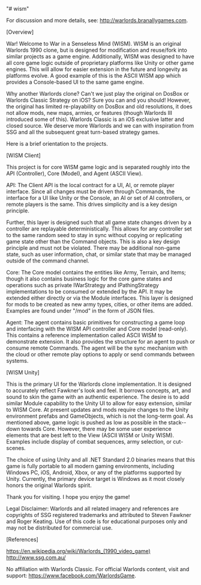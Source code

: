 "# wism" 

For discussion and more details, see: http://warlords.branallygames.com.

[Overview]

War! Welcome to War in a Senseless Mind (WISM). WISM is an original Warlords 1990 clone, but is designed for modification and reuse/fork into similar projects as a game engine. Additionally, WISM was designed to have all core game logic outside of proprietary platforms like Unity or other game engines. This will allow for easier extension in the future and longevity as platforms evolve. A good example of this is the ASCII WISM app which provides a Console-based UI to the same game engine. 

Why another Warlords clone? Can't we just play the original on DosBox or Warlords Classic Strategy on iOS? Sure you can and you should! However, the original has limited re-playability on DosBox and old resolutions, it does not allow mods, new maps, armies, or features (though Warlords III introduced some of this). Warlords Classic is an iOS exclusive latter and closed source. We deserve more Warlords and we can with inspiration from SSG and all the subsequent great turn-based strategy games.

Here is a brief orientation to the projects.

[WISM Client]

This project is for core WISM game logic and is separated roughly into the API (Controller), Core (Model), and Agent (ASCII View). 

API:
The Client API is the local contract for a UI, AI, or remote player interface. Since all changes must be driven through Commands, the interface for a UI like Unity or the Console, an AI or set of AI controllers, or remote players is the same. This drives simplicity and is a key design principle.

Further, this layer is designed such that all game state changes driven by a controller are replayable deterministically. This allows for any controller set to the same random seed to stay in sync without copying or replicating game state other than the Command objects. This is also a key design principle and must not be violated. There may be additional non-game state, such as user information, chat, or similar state that may be managed outside of the command channel.

Core:
The Core model contains the entities like Army, Terrain, and Items; though it also contains business logic for the core game states and operations such as private IWarStrategy and IPathingStrategy implementations to be consumed or extended by the API. It may be extended either directly or via the Module interfaces. This layer is designed for mods to be created as new army types, cities, or other items are added. Examples are found under "/mod" in the form of JSON files.

Agent:
The agent contains basic primitives for constructing a game loop and interfacing with the WISM API controller and Core model (read-only). This contains a reference implementation called ASCII WISM to demonstrate extension. It also provides the structure for an agent to push or consume remote Commands. The agent will be the sync mechanism with the cloud or other remote play options to apply or send commands between systems. 

[WISM Unity]

This is the primary UI for the Warlords clone implementation. It is designed to accurately reflect Fawkner's look and feel. It borrows concepts, art, and sound to skin the game with an authentic experience. The desire is to add similar Module capability to the Unity UI to allow for easy extension, similar to WISM Core. At present updates and mods require changes to the Unity environment prefabs and GameObjects, which is not the long-term goal. As mentioned above, game logic is pushed as low as possible in the stack--down towards Core. However, there may be some user experience elements that are best left to the View (ASCII WISM or Unity WISM). Examples include display of combat sequences, army selection, or cut-scenes. 

The choice of using Unity and all .NET Standard 2.0 binaries means that this game is fully portable to all modern gaming environments, including Windows PC, iOS, Android, Xbox, or any of the platforms supported by Unity. Currently, the primary device target is Windows as it most closely honors the original Warlords spirit. 

Thank you for visiting. I hope you enjoy the game!

Legal Disclaimer: Warlords and all related imagery and references are copyrights of SSG registered trademarks and attributed to Steven Fawkner and Roger Keating. Use of this code is for educational purposes only and may not be distributed for commercial use.

[References]

https://en.wikipedia.org/wiki/Warlords_(1990_video_game)
http://www.ssg.com.au/

No affiliation with Warlords Classic. For official Warlords content, visit and support: https://www.facebook.com/WarlordsGame.
